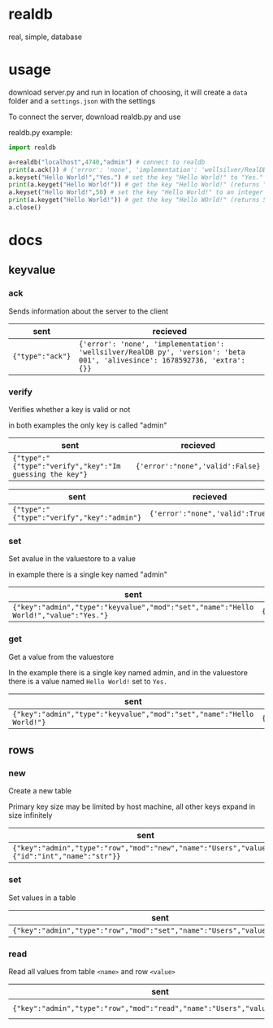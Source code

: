 # realdb
real, simple, database

# usage

download server.py and run in location of choosing, it will create a ``data`` folder and a ``settings.json`` with the settings

To connect the server, download realdb.py and use

realdb.py example:

```python
import realdb

a=realdb("localhost",4740,"admin") # connect to realdb
print(a.ack()) # {'error': 'none', 'implementation': 'wellsilver/RealDB py', 'version': 'beta 001', 'alivesince': 1678592736, 'extra': {}}
a.keyset("Hello World!","Yes.") # set the key "Hello World!" to "Yes."
print(a.keyget("Hello World!")) # get the key "Hello World!" (returns "Yes.":str)
a.keyset("Hello World!",50) # set the key "Hello World!" to an integer 50
print(a.keyget("Hello World!")) # get the key "Hello WOrld!" (returns 50:int)
a.close()
```

# docs

## keyvalue

### ack

Sends information about the server to the client

| sent | recieved |
| ---- | -------- |
| ``{"type":"ack"}`` | ``{'error': 'none', 'implementation': 'wellsilver/RealDB py', 'version': 'beta 001', 'alivesince': 1678592736, 'extra': {}}`` |

### verify

Verifies whether a key is valid or not

in both examples the only key is called "admin"

| sent | recieved |
| ---- | -------- |
| ``{"type":"{"type":"verify","key":"Im guessing the key"}`` | ``{'error':"none",'valid':False}`` |

| sent | recieved |
| ---- | -------- |
| ``{"type":"{"type":"verify","key":"admin"}`` | ``{'error':"none",'valid':True}`` |

### set

Set avalue in the valuestore to a value

in example there is a single key named "admin"

| sent | recieved |
| ---- | -------- |
| ``{"key":"admin","type":"keyvalue","mod":"set","name":"Hello World!","value":"Yes."}`` | ``{"error":"none"}`` |

### get

Get a value from the valuestore

In the example there is a single key named admin, and in the valuestore there is a value named ``Hello World!`` set to ``Yes.``

| sent | recieved |
| ---- | -------- |
| ``{"key":"admin","type":"keyvalue","mod":"set","name":"Hello World!"}`` | ``{"error":"none","value":"Yes."}`` |

## rows

### new

Create a new table

Primary key size may be limited by host machine, all other keys expand in size infinitely

| sent | recieved |
| ---- | -------- |
| ``{"key":"admin","type":"row","mod":"new","name":"Users","values":{"id":"int","name":"str"}}`` | ``{"error":"none"}`` |

### set

Set values in a table


| sent | recieved |
| ---- | -------- |
| ``{"key":"admin","type":"row","mod":"set","name":"Users","values":values}`` | ``{"error":"none"}`` |

### read

Read all values from table ``<name>`` and row ``<value>``

| sent | recieved |
| ---- | -------- |
| ``{"key":"admin","type":"row","mod":"read","name":"Users","value":"5005"}`` | ``{"error":"none","data":{}}`` |
